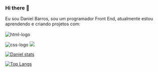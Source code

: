 ### Hi there :rocket:

Eu sou Daniel Barros, sou um programador Front End, atualmente estou aprendendo e criando projetos com:
<br>
<br>
<img src="https://img.shields.io/badge/HTML5-E34F26?style=for-the-badge&logo=html5&logoColor=white" alt="html-logo"/>

<img src="https://img.shields.io/badge/CSS3-1572B6?style=for-the-badge&logo=css3&logoColor=white" alt="css-logo"/>

<img src="https://img.shields.io/badge/JavaScript-323330?style=for-the-badge&logo=javascript&logoColor=F7DF1E"/>

[![Daniel stats](https://github-readme-stats.vercel.app/api?username=danielbarros39)](https://github.com/anuraghazra/github-readme-stats)

[![Top Langs](https://github-readme-stats.vercel.app/api/top-langs/?username=danielbarros39)](https://github.com/anuraghazra/github-readme-stats)
